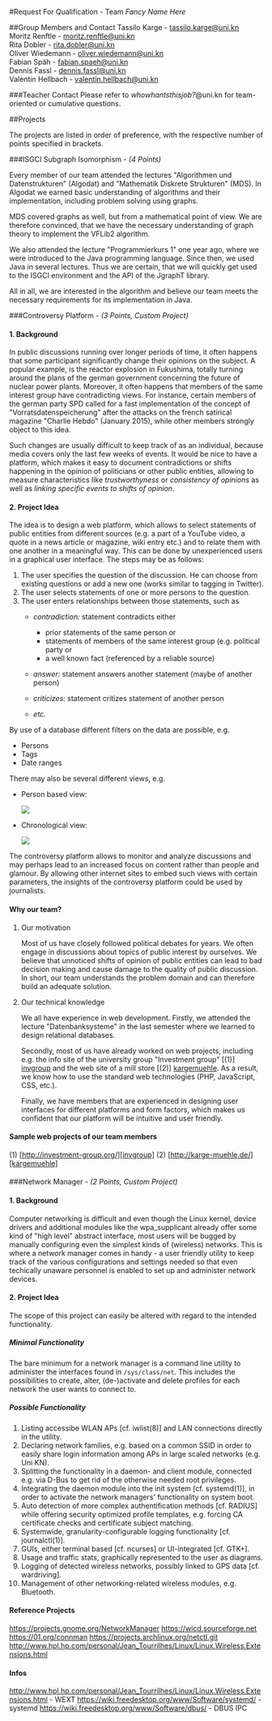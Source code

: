 #Request For Qualification - Team *Fancy Name Here*

##Group Members and Contact
Tassilo Karge - tassilo.karge@uni.kn  
Moritz Renftle - moritz.renftle@uni.kn  
Rita Dobler - rita.dobler@uni.kn  
Oliver Wiedemann -  oliver.wiedemann@uni.kn  
Fabian Späh - fabian.spaeh@uni.kn  
Dennis Fassl - dennis.fassl@uni.kn  
Valentin Hellbach - valentin.hellbach@uni.kn  

###Teacher Contact
Please refer to *whowhantsthisjob?*@uni.kn for team-oriented or 
cumulative questions.

##Projects

The projects are listed in order of preference, with the respective
number of points specified in brackets.

###ISGCI Subgraph Isomorphism - _(4 Points)_

Every member of our team attended the lectures "Algorithmen und
Datenstrukturen" (Algodat) and "Mathematik Diskrete Strukturen" (MDS).
In Algodat we earned basic understanding of algorithms and their
implementation, including problem solving using graphs.

MDS covered graphs as well, but from a mathematical point of view. We
are therefore convinced, that we have the necessary understanding of
graph theory to implement the VFLib2 algorithm.

We also attended the lecture "Programmierkurs 1" one year ago, where we
were introduced to the Java programming language. Since then, we used
Java in several lectures. Thus we are certain, that we will quickly get
used to the ISGCI environment and the API of the JgraphT library.

All in all, we are interested in the algorithm and believe our team
meets the necessary requirements for its implementation in Java.

###Controversy Platform - _(3 Points, Custom Project)_
#### 1. Background

In public discussions running over longer periods of time, it often
happens that some participant significantly change their opinions on
the subject.
A popular example, is the reactor explosion in Fukushima, totally
turning around the plans of the german government concerning the future
of nuclear power plants.
Moreover, it often happens that members of the same interest group have
contradicting views. For instance, certain members of the german party
SPD called for a fast implementation of the concept of
"Vorratsdatenspeicherung" after the attacks on the french satirical
magazine "Charlie Hebdo" (January 2015), while other members strongly
object to this idea.

Such changes are usually difficult to keep track of as an individual,
because media covers only the last few weeks of events.
It would be nice to have a platform, which makes it easy to document
contradictions or shifts happening in the opinion of politicians or
other public entities, allowing to measure characteristics like
*trustworthyness* or *consistency of opinions* as well as *linking
specific events to shifts of opinion*.

#### 2. Project Idea

The idea is to design a web platform, which allows to select statements
of public entities from different sources (e.g. a part of a YouTube
video, a quote in a news article or magazine, wiki entry etc.) and to
relate them with one another in a meaningful way.
This can be done by unexperienced users in a graphical user interface.
The steps may be as follows:

1.  The user specifies the question of the discussion. He can choose
    from existing questions or add a new one (works similar to tagging
    in Twitter).
2.  The user selects statements of one or more persons to the question.
3.  The user enters relationships between those statements, such as
    - *contradiction:* statement contradicts either
        * prior statements of the same person or
        * statements of members of the same interest group (e.g.
          political party or
        * a well known fact (referenced by a reliable source)

    - *answer:* statement answers another statement (maybe of another
      person)
    - *criticizes:* statement critizes statement of another person
    - *etc.*

By use of a database different filters on the data are possible, e.g.

- Persons
- Tags
- Date ranges

There may also be several different views, e.g.

- Person based view:
    
    ![](person_based_view.png)

- Chronological view:
    
    ![](chronological_view.png)

The controversy platform allows to monitor and analyze discussions and
may perhaps lead to an increased focus on content rather than people and
glamour.
By allowing other internet sites to embed such views with certain
parameters, the insights of the controversy platform could be used by
journalists.

#### Why our team?

1.  Our motivation

    Most of us have closely followed political debates for years. We
    often engage in discussions about topics of public interest by
    ourselves. We believe that unnoticed shifts of opinion of public
    entities can lead to bad decision making and cause damage to the
    quality of public discussion. In short, our team understands the
    problem domain and can therefore build an adequate solution.

2.  Our technical knowledge

    We all have experience in web development. Firstly, we attended the
    lecture "Datenbanksysteme" in the last semester where we learned to
    design relational databases.

    Secondly, most of us have already worked on web projects, including
    e.g. the info site of the university group "Investment group"
    [(1)] [invgroup] and the web site of a mill store
    [(2)] [kargemuehle]. As a result, we know how to use the standard
    web technologies (PHP, JavaScript, CSS, etc.).

    Finally, we have members that are experienced in designing user
    interfaces for different platforms and form factors, which makes us
    confident that our platform will be intuitive and user friendly.

#### Sample web projects of our team members

(1) [http://investment-group.org/][invgroup]
(2) [http://karge-muehle.de/][kargemuehle] 

[invgroup]: http://investment-group.org/ "Investment Group"
[kargemuehle]: http://karge-muehle.de/ "Karge Mühle"

####

###Network Manager - _(2 Points, Custom Project)_
#### 1. Background

Computer networking is difficult and even though the Linux kernel, device
drivers and additional modules like the wpa\_supplicant already offer some kind 
of "high level" abstract interface, most users will be bugged
by manually configuring even the simplest kinds of (wireless) networks.
This is where a network manager comes in handy - a user friendly utility
to keep track of the various configurations and settings needed so that
even techically unaware personnel is enabled to set up and administer
network devices.
 
#### 2. Project Idea

The scope of this project can easily be altered with regard to the intended 
functionality. 

##### Minimal Functionality
The bare minimum for a network manager is a command line utility to administer 
the interfaces found in `/sys/class/net`. This includes the possibilities to 
create, alter, (de-)activate and delete profiles for each network the user wants
to connect to.

##### Possible Functionality
1. Listing accessibe WLAN APs [cf. iwlist(8)] and LAN connections directly in
   the utility.
2. Declaring network families, e.g. based on a common SSID in order to easily
   share login information among APs in large scaled networks (e.g. Uni KN).
3. Splitting the functionality in a daemon- and client module, connected e.g.
   via D-Bus to get rid of the otherwise needed root privileges.
4. Integrating the daemon module into the init system [cf. systemd(1)],
   in order to activate the network managers' functionality on system boot.
5. Auto detection of more complex authentification methods [cf. RADIUS] while
   offering security optimized profile templates, e.g. forcing CA certificate
   checks and certificate subject matching.
6. Systemwide, granularity-configurable logging functionality [cf. journalctl(1)].
7. GUIs, either terminal based [cf. ncurses] or UI-integrated [cf. GTK+].
8. Usage and traffic stats, graphically represented to the user as diagrams.
9. Logging of detected wireless networks, possibly linked to GPS data 
   [cf. wardriving].
10. Management of other networking-related wireless modules, e.g. Bluetooth.

#### Reference Projects
https://projects.gnome.org/NetworkManager 
https://wicd.sourceforge.net 
https://01.org/connman 
https://projects.archlinux.org/netctl.git
http://www.hpl.hp.com/personal/Jean_Tourrilhes/Linux/Linux.Wireless.Extensions.html

#### Infos
http://www.hpl.hp.com/personal/Jean_Tourrilhes/Linux/Linux.Wireless.Extensions.html - WEXT 
https://wiki.freedesktop.org/www/Software/systemd/ - systemd 
https://wiki.freedesktop.org/www/Software/dbus/ - DBUS IPC
